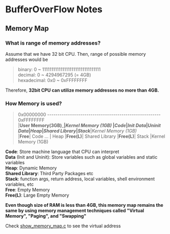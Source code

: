 # BufferOverFlow Notes
## Memory Map
### What is range of memory addresses?

Assume that we have 32 bit CPU. Then, range of possible memory addresses would be   
> binary: 0 ~ 11111111111111111111111111111111  
> decimal: 0 ~ 4294967295 (= 4GB)  
> hexadecimal: 0x0 ~ 0xFFFFFFFF    
 
Therefore, **32bit CPU can utilize memory addresses no more than 4GB.**
 
 ### How Memory is used?
 
 > 0x00000000 ------------------------------------------------------- 0xFFFFFFFF  
 > |________________________User Memory(3GB)___________________________|_Kernel Memory (1GB)_ 
 > |_Code_|_Init Data_|_Uninit Data_|_Heap_|_Shared Library_|_Stack___|_Kernel Memory (1GB)_  
 > |**Free**| Code ... | Heap |**Free(L)**| Shared Library |**Free(L)**| Stack |Kernel Memory (1GB)  
 
**Code**: Store machine language that CPU can interpret  
**Data** (Init and Uninit): Store variables such as global variables and static variables  
**Heap**: Dynamic Memory  
**Shared Library**: Third Party Packages etc  
**Stack**: function args, return address, local variables, shell environment variables, etc  
**Free**: Empty Memory  
**Free(L)**: Large Empty Memory  

**Even though size of RAM is less than 4GB, this memory map remains the same by using memory management techniques called "Virtual Memory", "Paging", and "Swapping"**
   
Check [show_memory_map.c](https://github.com/swa770/sysprog/blob/master/bof/show_memory_map.c) to see the virtual address
